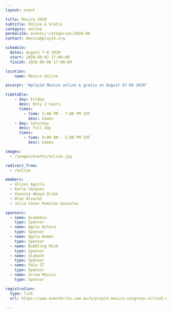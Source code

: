 ```yaml
---
layout: event

title: Mexico 2020
subtitle: Online & Gratis
category: online
permalink: events/:categories/2020-08
contact: mexico@play14.org

schedule:
  dates: August 7-8 2020
  start: 2020-08-07 17:00:00
  finish: 2020-08-08 17:00:00

location:
    name: Mexico Online

excerpt: "#play14 Mexico online & gratis on August 07-08 2020"

timetable:
    - day: Friday
      desc: Only 2 hours
      times:
        - time: 5:00 PM - 7:00 PM CDT
          desc: Games
    - day: Saturday
      desc: Full day
      times:
        - time: 9:00 AM - 5:00 PM CDT
          desc: Games

images:
  - /images/events/online.jpg

redirect_from:
  - /online

members:
  - Ulises Aguila
  - Karla Vázquez
  - Vanessa Amaya Uribe
  - Alan Álvarez
  - Julio Cesar Ramirez Gonzalez

sponsors:
  - name: Academio
    type: Sponsor
  - name: Agile Azteca
    type: Sponsor
  - name: Agile Women
    type: Sponsor
  - name: Bubbling Mind
    type: Sponsor
  - name: Globant
    type: Sponsor
  - name: Palo IT
    type: Sponsor
  - name: Scrum Mexico
    type: Sponsor

registration: 
  type: link
  url: https://www.eventbrite.com.mx/e/play14-mexico-congreso-virtual-de-juegos-tickets-112141809170?aff=eand

---
```


